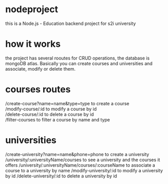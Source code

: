 # nodeproject
this is a Node.js - Education backend project for s2i university

# how it works
the project has several rooutes for CRUD operations, the database is mongoDB atlas.
Basically you can create courses and universities and associate, modify or delete them.

# courses routes
/create-course?name=name&type=type to create a course <br>
/modify-course/:id to modify a course by id <br>
/delete-course/:id to delete a course by id <br>
/filter-courses to filter a course by name and type <br>

# universities
/create-university?name=name&phone=phone to create a university
/university/:universityName/courses to see a university and the courses it offers
/university/:universityName/courses/:courseName to associate a course to a university by name
/modify-university/:id to modify a university by id
/delete-university/:id to delete a university by id
